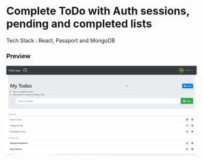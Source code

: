 # Complete ToDo with Auth sessions, pending and completed lists
Tech Stack : React, Passport and MongoDB

### Preview

![Screenshot](/frontend/src/assets/img/README/img.png?raw=true "Preview")
